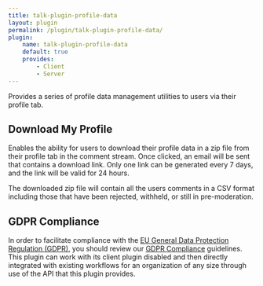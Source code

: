 ```yaml
---
title: talk-plugin-profile-data
layout: plugin
permalink: /plugin/talk-plugin-profile-data/
plugin:
    name: talk-plugin-profile-data
    default: true
    provides:
        - Client
        - Server
---
```


Provides a series of profile data management utilities to users via their
profile tab.

## Download My Profile

Enables the ability for users to download their profile data in a zip file from
their profile tab in the comment stream. Once clicked, an email will be sent
that contains a download link. Only one link can be generated every 7 days, and
the link will be valid for 24 hours.

The downloaded zip file will contain all the users comments in a CSV format
including those that have been rejected, withheld, or still in pre-moderation.

## GDPR Compliance

In order to facilitate compliance with the
[EU General Data Protection Regulation (GDPR)](https://www.eugdpr.org/), you
should review our [GDPR Compliance](/talk/integrating/gdpr/) guidelines. This
plugin can work with its client plugin disabled and then directly integrated
with existing workflows for an organization of any size through use of the API
that this plugin provides.
